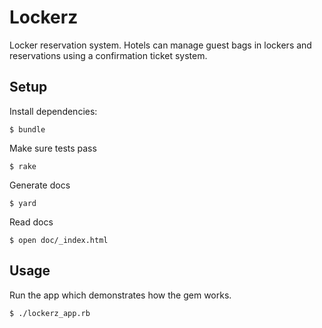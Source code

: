 # Lockerz

Locker reservation system. Hotels can manage guest bags in lockers and reservations using a confirmation ticket system.

## Setup

Install dependencies:

    $ bundle

Make sure tests pass

    $ rake

Generate docs
    
    $ yard

Read docs
    
    $ open doc/_index.html

## Usage

Run the app which demonstrates how the gem works.

    $ ./lockerz_app.rb

